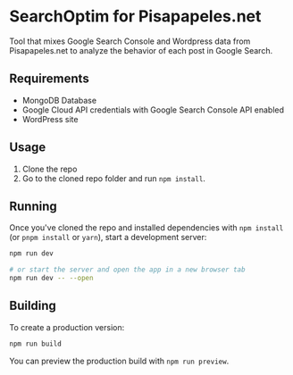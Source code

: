 # SearchOptim for Pisapapeles.net

Tool that mixes Google Search Console and Wordpress data from Pisapapeles.net to analyze the behavior of each post in Google Search.

## Requirements
* MongoDB Database
* Google Cloud API credentials with Google Search Console API enabled
* WordPress site

## Usage
1. Clone the repo
2. Go to the cloned repo folder and run `npm install`.

## Running

Once you've cloned the repo and installed dependencies with `npm install` (or `pnpm install` or `yarn`), start a development server:

```bash
npm run dev

# or start the server and open the app in a new browser tab
npm run dev -- --open
```

## Building

To create a production version:

```bash
npm run build
```

You can preview the production build with `npm run preview`.


